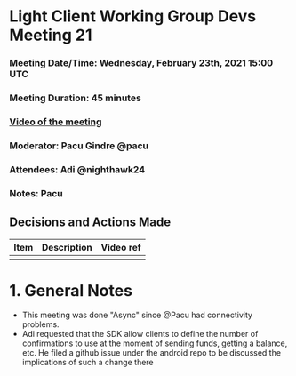 # Light Client Working Group Devs Meeting 21
### Meeting Date/Time: Wednesday, February 23th, 2021 15:00 UTC
### Meeting Duration: 45 minutes
### [Video of the meeting](not-recorded)
### Moderator: Pacu Gindre @pacu
### Attendees: Adi @nighthawk24
### Notes: Pacu

## Decisions and Actions Made
| Item | Description | Video ref |
| ------------- | ----------- | --------- |
| | ||


# 1. General Notes
- This meeting was done "Async" since @Pacu had connectivity problems. 
- Adi requested that the SDK allow clients to define the number of confirmations to use at the moment of sending funds, getting a balance, etc. He filed a github issue under the android repo to be discussed the implications of such a change there
